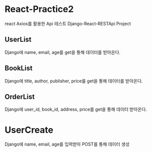 # React-Practice2
react Axios를 활용한 Api 테스트
Django-React-RESTApi Project

## UserList
Django에 name, email, age를 get을 통해 데이터를 받아온다.

## BookList
Django에  title, author, publisher, price를 get을 통해 데이터를 받아온다.

## OrderList
Django에 user_id, book_id, address, price를 get을 통해 데이터 받아온다.

# UserCreate
Django에 name, email, age를 입력받아 POST를 통해 데이터 생성
